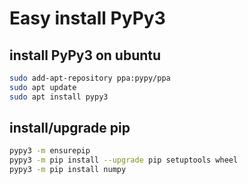 # Easy install PyPy3

## install PyPy3 on ubuntu
```bash
sudo add-apt-repository ppa:pypy/ppa
sudo apt update
sudo apt install pypy3
```

## install/upgrade pip
```bash
pypy3 -m ensurepip
pypy3 -m pip install --upgrade pip setuptools wheel
pypy3 -m pip install numpy
```

